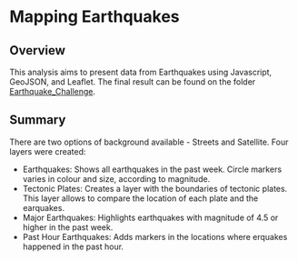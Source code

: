 # Mapping Earthquakes

## Overview

This analysis aims to present data from Earthquakes using Javascript, GeoJSON, and Leaflet. The final result can be found on the folder [Earthquake_Challenge](Earthquake_Challenge/).

## Summary

There are two options of background available - Streets and Satellite.
Four layers were created:
- Earthquakes: Shows all earthquakes in the past week. Circle markers varies in colour and size, according to magnitude.
- Tectonic Plates: Creates a layer with the boundaries of tectonic plates. This layer allows to compare the location of each plate and the earquakes.
- Major Earthquakes: Highlights earthquakes with magnitude of 4.5 or higher in the past week.
- Past Hour Earthquakes: Adds markers in the locations where erquakes happened in the past hour.

